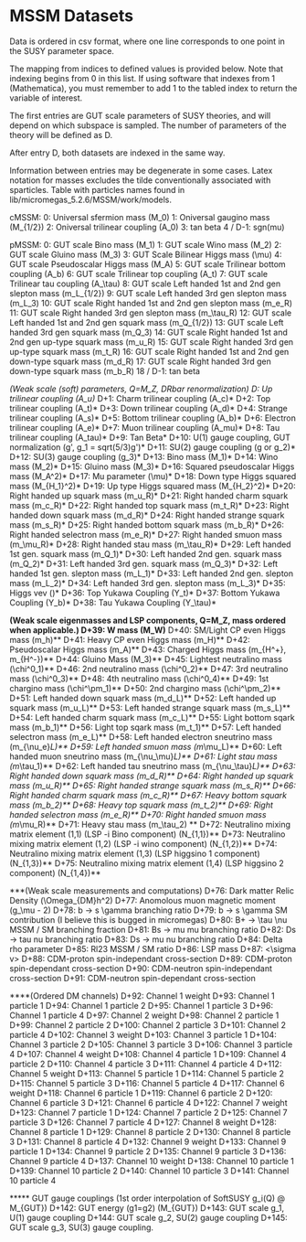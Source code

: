 # MSSM Datasets

Data is ordered in csv format, where one line corresponds to one point in the
SUSY parameter space. 

The mapping from indices to defined values is provided below. Note that indexing
begins from 0 in this list. If using software that indexes from 1 (Mathematica), 
you must remember to add 1 to the tabled index to return the variable of interest.

The first entries are GUT scale parameters of SUSY theories, and will depend on 
which subspace is sampled. The number of parameters of the theory will be 
defined as D.

After entry D, both datasets are indexed in the same way. 

Information between entries may be degenerate in some cases. Latex notation 
for masses excludes the tilde conventionally associated with sparticles. 
Table with particles names found in lib/micromegas_5.2.6/MSSM/work/models.

cMSSM:
0: Universal sfermion mass (M_0)
1: Oniversal gaugino mass (M_{1/2})
2: Oniversal trilinear coupling (A_0)
3: tan beta
4 / D-1: sgn(mu)

pMSSM:
0: GUT scale Bino mass (M_1)
1: GUT scale Wino mass (M_2)
2: GUT scale Gluino mass (M_3)
3: GUT Scale Bilinear Higgs mass (\mu)
4: GUT scale Pseudoscalar Higgs mass (M_A)
5: GUT scale Trilinear bottom coupling (A_b)
6: GUT scale Trilinear top coupling (A_t)
7: GUT scale Trilinear tau coupling (A_\tau)
8: GUT scale Left handed 1st and 2nd gen slepton mass (m_L_{1/2})
9: GUT scale Left handed 3rd gen slepton mass (m_L_3)
10: GUT scale Right handed 1st and 2nd gen slepton mass (m_e_R)
11: GUT scale Right handed 3rd gen slepton mass (m_\tau_R)
12: GUT scale Left handed 1st and 2nd gen squark mass (m_Q_{1/2})
13: GUT scale Left handed 3rd gen squark mass (m_Q_3)
14: GUT scale Right handed 1st and 2nd gen up-type squark mass (m_u_R)
15: GUT scale Right handed 3rd gen up-type squark mass (m_t_R)
16: GUT scale Right handed 1st and 2nd gen down-type squark mass (m_d_R)
17: GUT scale Right handed 3rd gen down-type squark mass (m_b_R)
18 / D-1: tan beta

*(Weak scale (soft) parameters, Q=M_Z, DRbar renormalization)
D: Up trilinear coupling (A_u)*
D+1: Charm trilinear coupling (A_c)*
D+2: Top trilinear coupling (A_t)*
D+3: Down trilinear coupling (A_d)*
D+4: Strange trilinear coupling (A_s)*
D+5: Bottom trilinear coupling (A_b)*
D+6: Electron trilinear coupling (A_e)*
D+7: Muon trilinear coupling (A_mu)*
D+8: Tau trilinear coupling (A_tau)*
D+9: Tan Beta*
D+10: U(1) gauge coupling, GUT normalization (g', g_1 = sqrt(5/3)g')*
D+11: SU(2) gauge coupling (g or g_2)*
D+12: SU(3) gauge coupling (g_3)*
D+13: Bino mass (M_1)*
D+14: Wino mass (M_2)*
D+15: Gluino mass (M_3)*
D+16: Squared pseudoscalar Higgs mass (M_A^2)*
D+17: Mu parameter (\mu)*
D+18: Down type Higgs squared mass (M_{H_1}^2)*
D+19: Up type Higgs squared mass (M_{H_2}^2)*
D+20: Right handed up squark mass (m_u_R)*
D+21: Right handed charm squark mass (m_c_R)*
D+22: Right handed top squark mass (m_t_R)*
D+23: Right handed down squark mass (m_d_R)*
D+24: Right handed strange squark mass (m_s_R)*
D+25: Right handed bottom squark mass (m_b_R)*
D+26: Right handed selectron mass (m_e_R)*
D+27: Right handed smuon mass (m_\mu_R)*
D+28: Right handed stau mass (m_\tau_R)* 
D+29: Left handed 1st gen. squark mass (m_Q_1)*
D+30: Left handed 2nd gen. squark mass (m_Q_2)*
D+31: Left handed 3rd gen. squark mass (m_Q_3)*
D+32: Left handed 1st gen. slepton mass (m_L_1)*
D+33: Left handed 2nd gen. slepton mass (m_L_2)*
D+34: Left handed 3rd gen. slepton mass (m_L_3)*
D+35: Higgs vev (<v>)*
D+36: Top Yukawa Coupling (Y_t)*
D+37: Bottom Yukawa Coupling (Y_b)*
D+38: Tau Yukawa Coupling (Y_\tau)*

**(Weak scale eigenmasses and LSP components, Q=M_Z, mass ordered when applicable.)
D+39: W mass (M_W)**
D+40: SM/Light CP even Higgs mass (m_h)**
D+41: Heavy CP even Higgs mass (m_H)**
D+42: Pseudoscalar Higgs mass (m_A)**
D+43: Charged Higgs mass (m_{H^+}, m_{H^-})**
D+44: Gluino Mass (M_3)**
D+45: Lightest neutralino mass (\chi^0_1)**
D+46: 2nd neutralino mass (\chi^0_2)**
D+47: 3rd neutralino mass (\chi^0_3)**
D+48: 4th neutralino mass (\chi^0_4)**
D+49: 1st chargino mass (\chi^\pm_1)**
D+50: 2nd chargino mass (\chi^\pm_2)**
D+51: Left handed down squark mass (m_d_L)**
D+52: Left handed up squark mass (m_u_L)**
D+53: Left handed strange squark mass (m_s_L)**
D+54: Left handed charm squark mass (m_c_L)**
D+55: Light bottom sqark mass (m_b_1)**
D+56: Light top sqark mass (m_t_1)**
D+57: Left handed selectron mass (m_e_L)**
D+58: Left handed electron sneutrino mass (m_{\nu_e}_L)**
D+59: Left handed smuon mass (m_\mu_L)**
D+60: Left handed muon sneutrino mass (m_{\nu_\mu}_L)**
D+61: Light stau mass (m_\tau_1)**
D+62: Left handed tau sneutrino mass (m_{\nu_\tau}_L)**
D+63: Right handed down squark mass (m_d_R)**
D+64: Right handed up squark mass (m_u_R)**
D+65: Right handed strange squark mass (m_s_R)**
D+66: Right handed charm squark mass (m_c_R)**
D+67: Heavy bottom squark mass (m_b_2)**
D+68: Heavy top squark mass (m_t_2)**
D+69: Right handed selectron mass (m_e_R)**
D+70: Right handed smuon mass (m_\mu_R)**
D+71: Heavy stau mass (m_\tau_2) **
D+72: Neutralino mixing matrix element (1,1) (LSP -i Bino component) (N_{1,1})**
D+73: Neutralino mixing matrix element (1,2) (LSP -i wino component) (N_{1,2})**
D+74: Neutralino mixing matrix element (1,3) (LSP higgsino 1 component) (N_{1,3})**
D+75: Neutralino mixing matrix element (1,4) (LSP higgsino 2 component) (N_{1,4})**

***(Weak scale measurements and computations)
D+76: Dark matter Relic Density (\Omega_{DM}h^2)
D+77: Anomolous muon magnetic moment (g_\mu - 2)
D+78: b -> s \gamma branching ratio
D+79: b -> s \gamma SM contribution (I believe this is bugged in micromegas)
D+80: B+ -> \tau \nu MSSM / SM branching fraction
D+81: Bs -> mu mu branching ratio
D+82: Ds -> tau nu branching ratio
D+83: Ds -> mu nu branching ratio
D+84: Delta rho parameter
D+85: Rl23 MSSM / SM ratio
D+86: LSP mass
D+87: <\sigma v>
D+88: CDM-proton spin-independant cross-section
D+89: CDM-proton spin-dependant cross-section
D+90: CDM-neutron spin-independant cross-section
D+91: CDM-neutron spin-dependant cross-section

****(Ordered DM channels)
D+92: Channel 1 weight
D+93: Channel 1 particle 1
D+94: Channel 1 particle 2
D+95: Channel 1 particle 3
D+96: Channel 1 particle 4
D+97: Channel 2 weight
D+98: Channel 2 particle 1
D+99: Channel 2 particle 2
D+100: Channel 2 particle 3
D+101: Channel 2 particle 4
D+102: Channel 3 weight
D+103: Channel 3 particle 1
D+104: Channel 3 particle 2
D+105: Channel 3 particle 3
D+106: Channel 3 particle 4
D+107: Channel 4 weight
D+108: Channel 4 particle 1
D+109: Channel 4 particle 2
D+110: Channel 4 particle 3
D+111: Channel 4 particle 4
D+112: Channel 5 weight
D+113: Channel 5 particle 1
D+114: Channel 5 particle 2
D+115: Channel 5 particle 3
D+116: Channel 5 particle 4
D+117: Channel 6 weight
D+118: Channel 6 particle 1
D+119: Channel 6 particle 2
D+120: Channel 6 particle 3
D+121: Channel 6 particle 4
D+122: Channel 7 weight
D+123: Channel 7 particle 1
D+124: Channel 7 particle 2
D+125: Channel 7 particle 3
D+126: Channel 7 particle 4
D+127: Channel 8 weight
D+128: Channel 8 particle 1
D+129: Channel 8 particle 2
D+130: Channel 8 particle 3
D+131: Channel 8 particle 4
D+132: Channel 9 weight
D+133: Channel 9 particle 1
D+134: Channel 9 particle 2
D+135: Channel 9 particle 3
D+136: Channel 9 particle 4
D+137: Channel 10 weight
D+138: Channel 10 particle 1
D+139: Channel 10 particle 2
D+140: Channel 10 particle 3
D+141: Channel 10 particle 4

***** GUT gauge couplings (1st order interpolation of SoftSUSY g_i(Q) @ M_{GUT})
D+142: GUT energy (g1=g2) (M_{GUT})
D+143: GUT scale g_1, U(1) gauge coupling
D+144: GUT scale g_2, SU(2) gauge coupling
D+145: GUT scale g_3, SU(3) gauge coupling.